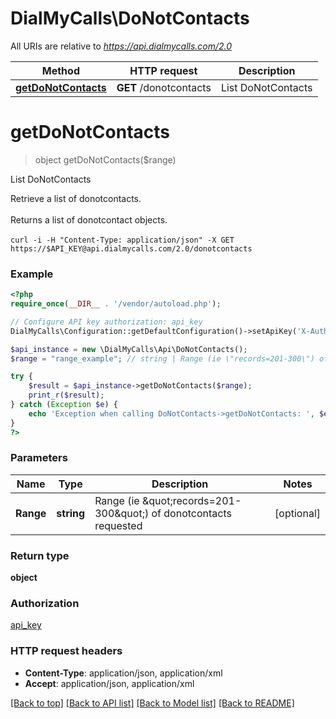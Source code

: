 # DialMyCalls\DoNotContacts

All URIs are relative to *https://api.dialmycalls.com/2.0*

Method | HTTP request | Description
------------- | ------------- | -------------
[**getDoNotContacts**](DoNotContacts.md#getdonotcontacts) | **GET** /donotcontacts | List DoNotContacts


# **getDoNotContacts**
> object getDoNotContacts($range)

List DoNotContacts

Retrieve a list of donotcontacts. <br><br> Returns a list of donotcontact objects. <br><br> ``` curl -i -H "Content-Type: application/json" -X GET https://$API_KEY@api.dialmycalls.com/2.0/donotcontacts ```

### Example
```php
<?php
require_once(__DIR__ . '/vendor/autoload.php');

// Configure API key authorization: api_key
DialMyCalls\Configuration::getDefaultConfiguration()->setApiKey('X-Auth-ApiKey', 'YOUR_API_KEY');

$api_instance = new \DialMyCalls\Api\DoNotContacts();
$range = "range_example"; // string | Range (ie \"records=201-300\") of donotcontacts requested

try {
    $result = $api_instance->getDoNotContacts($range);
    print_r($result);
} catch (Exception $e) {
    echo 'Exception when calling DoNotContacts->getDoNotContacts: ', $e->getMessage(), PHP_EOL;
}
?>
```

### Parameters

Name | Type | Description  | Notes
------------- | ------------- | ------------- | -------------
 **Range** | **string**| Range (ie \&quot;records&#x3D;201-300\&quot;) of donotcontacts requested | [optional]

### Return type

**object**

### Authorization

[api_key](../../README.md#api_key)

### HTTP request headers

 - **Content-Type**: application/json, application/xml
 - **Accept**: application/json, application/xml

[[Back to top]](#) [[Back to API list]](../../README.md#documentation-for-api-endpoints) [[Back to Model list]](../../README.md#documentation-for-models) [[Back to README]](../../README.md)

